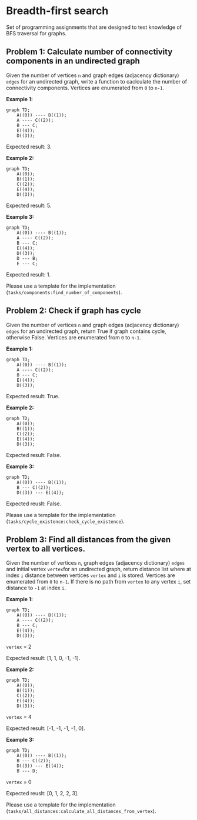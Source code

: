 # Breadth-first search
Set of programming assignments that are designed to test knowledge of BFS traversal for graphs.

## Problem 1: Calculate number of connectivity components in an undirected graph

Given the number of vertices `n` and graph edges (adjacency dictionary) `edges` for an undirected graph, write a function to caclculate the number of connectivity components. Vertices are enumerated from `0` to `n-1`.


**Example 1:**
```mermaid
graph TD;
    A((0)) ---- B((1));
    A ---- C((2));
    B --- C;
    E((4));
    D((3));
```

Expected result: 3.

**Example 2:**
```mermaid
graph TD;
    A((0));
    B((1));
    C((2));
    E((4));
    D((3));
```

Expected result: 5.

**Example 3:**
```mermaid
graph TD;
    A((0)) ---- B((1));
    A ---- C((2));
    B --- C;
    E((4));
    D((3));
    D --- B;
    E --- C;
```

Expected result: 1.

Please use a template for the implementation (`tasks/components:find_number_of_components`).


## Problem 2: Check if graph has cycle

Given the number of vertices `n` and graph edges (adjacency dictionary) `edges` for an undirected graph, return True if graph contains cycle, otherwise False. Vertices are enumerated from `0` to `n-1`.

**Example 1:**
```mermaid
graph TD;
    A((0)) ---- B((1));
    A ---- C((2));
    B --- C;
    E((4));
    D((3));
```

Expected result: True.

**Example 2:**
```mermaid
graph TD;
    A((0));
    B((1));
    C((2));
    E((4));
    D((3));
```

Expected result: False.

**Example 3:**
```mermaid
graph TD;
    A((0)) ---- B((1));
    B --- C((2));
    D((3)) --- E((4));
```

Expected reuslt: False.

Please use a template for the implementation (`tasks/cycle_existence:check_cycle_existence`).


## Problem 3: Find all distances from the given vertex to all vertices.

Given the number of vertices `n`, graph edges (adjacency dictionary) `edges` and initial vertex `vertex`for an undirected graph, return distance list where at index `i` distance between vertices `vertex` and `i` is stored. Vertices are enumerated from `0` to `n-1`. If there is no path from `vertex` to any vertex `i`, set distance to `-1` at index `i`.

**Example 1:**
```mermaid
graph TD;
    A((0)) ---- B((1));
    A ---- C((2));
    B --- C;
    E((4));
    D((3));
```
`vertex` = 2

Expected result: [1, 1, 0, -1, -1].

**Example 2:**
```mermaid
graph TD;
    A((0));
    B((1));
    C((2));
    E((4));
    D((3));
```
`vertex` = 4

Expected result: [-1, -1, -1, -1, 0].

**Example 3:**
```mermaid
graph TD;
    A((0)) ---- B((1));
    B --- C((2));
    D((3)) --- E((4));
    B --- D;
```
`vertex` = 0

Expected reuslt: [0, 1, 2, 2, 3].


Please use a template for the implementation (`tasks/all_distances:calculate_all_distances_from_vertex`).
